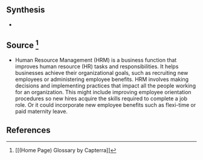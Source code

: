 ## Synthesis
- 
## Source [^1]
- Human Resource Management (HRM) is a business function that improves human resource (HR) tasks and responsibilities. It helps businesses achieve their organizational goals, such as recruiting new employees or administering employee benefits. HRM involves making decisions and implementing practices that impact all the people working for an organization. This might include improving employee orientation procedures so new hires acquire the skills required to complete a job role. Or it could incorporate new employee benefits such as flexi-time or paid maternity leave.
## References

[^1]: [[(Home Page) Glossary by Capterra]]